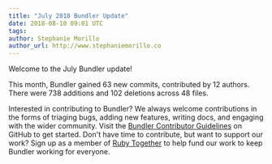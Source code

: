```yaml
---
title: "July 2018 Bundler Update"
date: 2018-08-10 09:01 UTC
tags:
author: Stephanie Morillo
author_url: http://www.stephaniemorillo.co
---
```


Welcome to the July Bundler update!


This month, Bundler gained 63 new commits, contributed by 12 authors. There were 738 additions and 102 deletions across 48 files.

Interested in contributing to Bundler? We always welcome contributions in the forms of triaging bugs, adding new features, writing docs, and engaging with the wider community. Visit the [Bundler Contributor Guidelines](https://github.com/bundler/bundler/blob/master/doc/contributing/README.md) on GitHub to get started. Don't have time to contribute, but want to support our work? Sign up as a member of [Ruby Together](https://rubytogether.org) to help fund our work to keep Bundler working for everyone.
